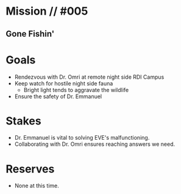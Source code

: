 # Mission // #005
## Gone Fishin'
# Goals
- Rendezvous with Dr. Omri at remote night side RDI Campus 
- Keep watch for hostile night side fauna
  - Bright light tends to aggravate the wildlife
- Ensure the safety of Dr. Emmanuel

# Stakes
- Dr. Emmanuel is vital to solving EVE's malfunctioning.
- Collaborating with Dr. Omri ensures reaching answers we need.

# Reserves
- None at this time.